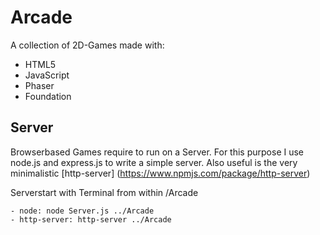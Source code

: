# Arcade
A collection of 2D-Games made with:
- HTML5
- JavaScript
- Phaser
- Foundation

## Server
Browserbased Games require to run on a Server. For this purpose I use node.js and express.js to write a simple server.
Also useful is the very minimalistic [http-server] (https://www.npmjs.com/package/http-server)

Serverstart with Terminal from within /Arcade
```
- node: node Server.js ../Arcade
- http-server: http-server ../Arcade
```